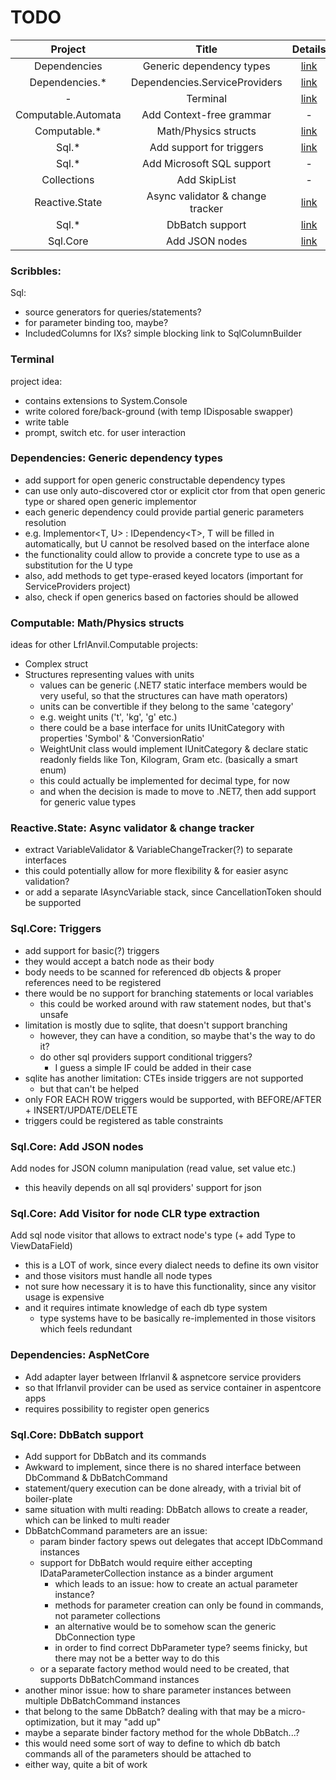 # TODO
|       Project       |              Title               |                        Details                         |                  Requirements                  |
|:-------------------:|:--------------------------------:|:------------------------------------------------------:|:----------------------------------------------:|
|    Dependencies     |     Generic dependency types     |     [link](#dependencies-generic-dependency-types)     |                       -                        |
|   Dependencies.*    |  Dependencies.ServiceProviders   |            [link](#dependencies-aspnetcore)            | [link](#dependencies-generic-dependency-types) |
|          -          |             Terminal             |                   [link](#terminal)                    |                       -                        |
| Computable.Automata |     Add Context-free grammar     |                           -                            |                       -                        |
|    Computable.*     |       Math/Physics structs       |        [link](#computable-mathphysics-structs)         |                       -                        |
|        Sql.*        |     Add support for triggers     |               [link](#sqlcore-triggers)                |                       -                        |
|        Sql.*        |    Add Microsoft SQL support     |                           -                            |                       -                        |
|     Collections     |           Add SkipList           |                           -                            |                       -                        |
|   Reactive.State    | Async validator & change tracker | [link](#reactivestate-async-validator--change-tracker) |                       -                        |
|        Sql.*        |         DbBatch support          |            [link](#sqlcore-dbbatch-support)            |                       -                        |
|      Sql.Core       |          Add JSON nodes          |            [link](#sqlcore-add-json-nodes)             |                       -                        |

### Scribbles:
Sql:
- source generators for queries/statements?
- for parameter binding too, maybe?
- IncludedColumns for IXs? simple blocking link to SqlColumnBuilder


### Terminal
project idea:
- contains extensions to System.Console
- write colored fore/back-ground (with temp IDisposable swapper)
- write table
- prompt, switch etc. for user interaction

### Dependencies: Generic dependency types
- add support for open generic constructable dependency types
- can use only auto-discovered ctor or explicit ctor from that open generic type or shared open generic implementor
- each generic dependency could provide partial generic parameters resolution
- e.g. Implementor\<T, U\> : IDependency\<T\>, T will be filled in automatically, but U cannot be resolved based on the interface alone
- the functionality could allow to provide a concrete type to use as a substitution for the U type
- also, add methods to get type-erased keyed locators (important for ServiceProviders project)
- also, check if open generics based on factories should be allowed

### Computable: Math/Physics structs
ideas for other LfrlAnvil.Computable projects:
- Complex struct
- Structures representing values with units
  - values can be generic (.NET7 static interface members would be very useful, so that the structures can have math operators)
  - units can be convertible if they belong to the same 'category'
  - e.g. weight units ('t', 'kg', 'g' etc.)
  - there could be a base interface for units IUnitCategory with properties 'Symbol' & 'ConversionRatio'
  - WeightUnit class would implement IUnitCategory & declare static readonly fields like Ton, Kilogram, Gram etc. (basically a smart enum)
  - this could actually be implemented for decimal type, for now
  - and when the decision is made to move to .NET7, then add support for generic value types

### Reactive.State: Async validator & change tracker
- extract VariableValidator & VariableChangeTracker(?) to separate interfaces
- this could potentially allow for more flexibility & for easier async validation?
- or add a separate IAsyncVariable stack, since CancellationToken should be supported

### Sql.Core: Triggers
- add support for basic(?) triggers
- they would accept a batch node as their body
- body needs to be scanned for referenced db objects & proper references need to be registered
- there would be no support for branching statements or local variables
  - this could be worked around with raw statement nodes, but that's unsafe
- limitation is mostly due to sqlite, that doesn't support branching
  - however, they can have a condition, so maybe that's the way to do it?
  - do other sql providers support conditional triggers?
    - I guess a simple IF could be added in their case
- sqlite has another limitation: CTEs inside triggers are not supported
  - but that can't be helped
- only FOR EACH ROW triggers would be supported, with BEFORE/AFTER + INSERT/UPDATE/DELETE
- triggers could be registered as table constraints

### Sql.Core: Add JSON nodes
Add nodes for JSON column manipulation (read value, set value etc.)
- this heavily depends on all sql providers' support for json

### Sql.Core: Add Visitor for node CLR type extraction
Add sql node visitor that allows to extract node's type (+ add Type to ViewDataField)
- this is a LOT of work, since every dialect needs to define its own visitor
- and those visitors must handle all node types
- not sure how necessary it is to have this functionality, since any visitor usage is expensive
- and it requires intimate knowledge of each db type system
  - type systems have to be basically re-implemented in those visitors which feels redundant

### Dependencies: AspNetCore
- Add adapter layer between lfrlanvil & aspnetcore service providers
- so that lfrlanvil provider can be used as service container in aspentcore apps
- requires possibility to register open generics

### Sql.Core: DbBatch support
- Add support for DbBatch and its commands
- Awkward to implement, since there is no shared interface between DbCommand & DbBatchCommand
- statement/query execution can be done already, with a trivial bit of boiler-plate
- same situation with multi reading: DbBatch allows to create a reader, which can be linked to multi reader
- DbBatchCommand parameters are an issue:
  - param binder factory spews out delegates that accept IDbCommand instances
  - support for DbBatch would require either accepting IDataParameterCollection instance as a binder argument
    - which leads to an issue: how to create an actual parameter instance?
    - methods for parameter creation can only be found in commands, not parameter collections
    - an alternative would be to somehow scan the generic DbConnection type
    - in order to find correct DbParameter type? seems finicky, but there may not be a better way to do this
  - or a separate factory method would need to be created, that supports DbBatchCommand instances
- another minor issue: how to share parameter instances between multiple DbBatchCommand instances
- that belong to the same DbBatch? dealing with that may be a micro-optimization, but it may "add up"
- maybe a separate binder factory method for the whole DbBatch...?
- this would need some sort of way to define to which db batch commands all of the parameters should be attached to
- either way, quite a bit of work

